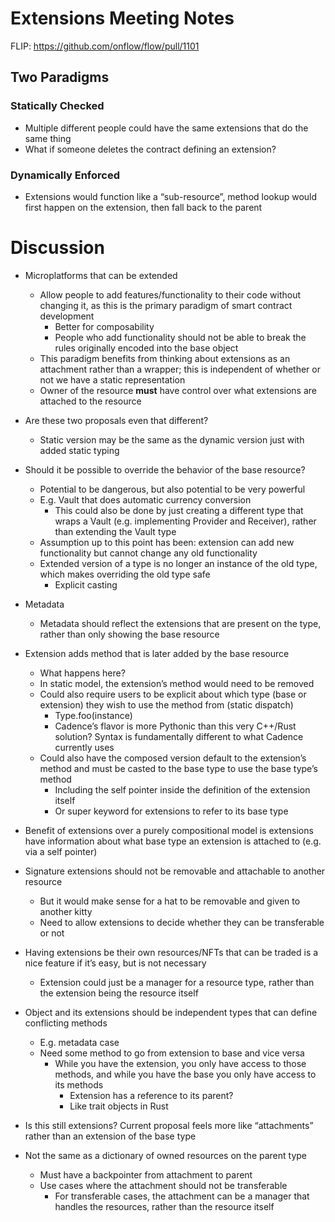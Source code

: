 # Extensions Meeting Notes

FLIP: https://github.com/onflow/flow/pull/1101

## Two Paradigms
### Statically Checked
* Multiple different people could have the same extensions that do the same thing
* What if someone deletes the contract defining an extension?
### Dynamically Enforced
* Extensions would function like a “sub-resource”, method lookup would first happen on the extension, then fall back to the parent


# Discussion 
* Microplatforms that can be extended
    * Allow people to add features/functionality to their code without changing it, as this is the primary paradigm of smart contract development
        * Better for composability
        * People who add functionality should not be able to break the rules originally encoded into the base object
    * This paradigm benefits from thinking about extensions as an attachment rather than a wrapper; this is independent of whether or not we have a static representation
    * Owner of the resource **must** have control over what extensions are attached to the resource

* Are these two proposals even that different? 
    * Static version may be the same as the dynamic version just with added static typing
* Should it be possible to override the behavior of the base resource?
    * Potential to be dangerous, but also potential to be very powerful
    * E.g. Vault that does automatic currency conversion
        * This could also be done by just creating a different type that wraps a Vault (e.g. implementing Provider and Receiver), rather than extending the Vault type
    * Assumption up to this point has been: extension can add new functionality but cannot change any old functionality 
    * Extended version of a type is no longer an instance of the old type, which makes overriding the old type safe
        * Explicit casting 
* Metadata 
    * Metadata should reflect the extensions that are present on the type, rather than only showing the base resource
* Extension adds method that is later added by the base resource
    * What happens here?
    * In static model, the extension’s method would need to be removed
    * Could also require users to be explicit about which type (base or extension) they wish to use the method from (static dispatch)
        * Type.foo(instance)
        * Cadence’s flavor is more Pythonic than this very C++/Rust solution? Syntax is fundamentally different to what Cadence currently uses
    * Could also have the composed version default to the extension’s method and must be casted to the base type to use the base type’s method
        * Including the self pointer inside the definition of the extension itself
        * Or super keyword for extensions to refer to its base type
* Benefit of extensions over a purely compositional model is extensions have information about what base type an extension is attached to (e.g. via a self pointer)
* Signature extensions should not be removable and attachable to another resource
    * But it would make sense for a hat to be removable and given to another kitty
    * Need to allow extensions to decide whether they can be transferable or not
* Having extensions be their own resources/NFTs that can be traded is a nice feature if it’s easy, but is not necessary 
    * Extension could just be a manager for a resource type, rather than the extension being the resource itself
* Object and its extensions should be independent types that can define conflicting methods
    * E.g. metadata case
    * Need some method to go from extension to base and vice versa
        * While you have the extension, you only have access to those methods, and while you have the base you only have access to its methods
            * Extension has a reference to its parent?
            * Like trait objects in Rust
* Is this still extensions? Current proposal feels more like “attachments” rather than an extension of the base type
* Not the same as a dictionary of owned resources on the parent type
    * Must have a backpointer from attachment to parent
    * Use cases where the attachment should not be transferable
        * For transferable cases, the attachment can be a manager that handles the resources, rather than the resource itself
